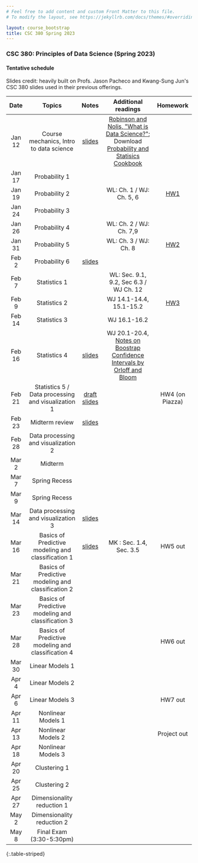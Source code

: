 ```yaml
---
# Feel free to add content and custom Front Matter to this file.
# To modify the layout, see https://jekyllrb.com/docs/themes/#overriding-theme-defaults

layout: course_bootstrap
title: CSC 380 Spring 2023
---
```


### CSC 380: Principles of Data Science (Spring 2023)

#### Tentative schedule

Slides credit: heavily built on Profs. Jason Pacheco and Kwang-Sung Jun's CSC 380 slides used in their previous offerings. 

|  Date  |                                                        Topics                                                         |                                           Notes                                            | Additional readings  | Homework |
|:------:|:---------------------------------------------------------------------------------------------------------------------:|:------------------------------------------------------------------------------------------:|:---:|:---:|
| Jan 12 | Course mechanics, Intro to data science   |       [slides](https://zcc1307.github.io/csc380-sp23/Slides/23s380%2001%20intro.pdf)       | [Robinson and Nolis, "What is Data Science?"](http://www.pachecoj.com/courses/csc380_fall21/doc/what_is_data_science.pdf); Download [Probability and Statisics Cookbook](http://statistics.zone/)  |  | 
| Jan 17 |                                                      Probability 1                                                     |                                                                                            |  |  | 
| Jan 19 |                                                      Probability 2                                                                   |                                                                                            | WL: Ch. 1 / WJ: Ch. 5, 6  |  [HW1](https://zcc1307.github.io/csc380-sp23/hws/CSC_380_HW1.pdf) | 
| Jan 24 |                                                      Probability 3                                                                 |                                                                                            |  |  |  | 
| Jan 26 |                                                      Probability 4                                                                 |                                                                                            | WL: Ch. 2 / WJ: Ch. 7,9  |  |  | 
| Jan 31 |                                                      Probability 5                                                       |                                                                                            |  WL: Ch. 3 / WJ: Ch. 8 |  [HW2](https://zcc1307.github.io/csc380-sp23/hws/CSC_380_HW2.pdf) |  | 
| Feb 2  |                                                      Probability 6                                                                 | [slides](https://zcc1307.github.io/csc380-sp23/Slides/23s380%2002%20probability_draft.pdf) |  | |  | 
| Feb 7  |                                                      Statistics 1                                                                  |                                                                                            | WL: Sec. 9.1, 9.2, Sec 6.3 / WJ Ch. 12 |  |  | 
| Feb 9  |                                                      Statistics 2                                                                  |                                                                                            |  WJ 14.1-14.4, 15.1-15.2 | [HW3](https://zcc1307.github.io/csc380-sp23/hws/CSC_380_HW3.pdf) | 
| Feb 14 |                                                      Statistics 3                                            |                                                                                            | WJ 16.1-16.2 |  | 
| Feb 16 |                                                      Statistics 4                                                                 | [slides](https://zcc1307.github.io/csc380-sp23/Slides/23s380%2003%20statistics_draft.pdf)  | WJ 20.1-20.4, [Notes on Boostrap Confidence Intervals by Orloff and Bloom](https://math.mit.edu/~dav/05.dir/class24-prep-a.pdf)  |  | 
| Feb 21 |                                          Statistics 5 / Data processing and visualization 1                                                         | [draft slides](https://zcc1307.github.io/csc380-sp23/Slides/23s380%2004%20data_draft.pdf)  |  | HW4 (on Piazza) | 
| Feb 23 |                                          Midterm review                                             |     [slides](https://zcc1307.github.io/csc380-sp23/Slides/23s380%20midterm_review.pdf)     |  |  | 
| Feb 28 |                                          Data processing and visualization 2                                                                             |                                                                                            |  |  | 
| Mar 2  |                                                        Midterm                                                        |                                                                                            |  |  | 
| Mar 7  |                                                     Spring Recess                                                     |                                                                                            |  |  | 
| Mar 9  |                                                     Spring Recess                                                     |                                                                                            |  |  | 
| Mar 14 |                                          Data processing and visualization 3                                                 |       [slides](https://zcc1307.github.io/csc380-sp23/Slides/23s380%2004%20data.pdf)        |  |  | 
| Mar 16 |                                          Basics of Predictive modeling and classification 1                                                                  |      [slides](https://zcc1307.github.io/csc380-sp23/Slides/23s380%2006%20mlintro.pdf)      | MK : Sec. 1.4, Sec. 3.5 | HW5 out | 
| Mar 21 |                                          Basics of Predictive modeling and classification 2                                                                             |                                                                                            |  |  | 
| Mar 23 |                                          Basics of Predictive modeling and classification 3                                                                              |                                                                                            |  |  | 
| Mar 28 |                                          Basics of Predictive modeling and classification 4                                                                |                                                                                            |  | HW6 out | 
| Mar 30 |                                          Linear Models 1                                                                             |                                                                                            |  |  | 
| Apr 4  |                                          Linear Models 2                                                                             |                                                                                            |  |  | 
| Apr 6  |                                          Linear Models 3                                                           |                                                                                            |  | HW7 out | 
| Apr 11 |                                          Nonlinear Models 1                                                                             |                                                                                            |  |  | 
| Apr 13 |                                          Nonlinear Models 2                                                                             |                                                                                            |  | Project out | 
| Apr 18 |                                          Nonlinear Models 3                                                                             |                                                                                            |  |  | 
| Apr 20 |                                                      Clustering 1                                                     |                                                                                            |  |  | 
| Apr 25 |                                                      Clustering 2                                                                 |                                                                                            |  |  | 
| Apr 27 |                                               Dimensionality reduction 1                                               |                                                                                            |  |  | 
| May 2  |                                               Dimensionality reduction 2                                                                        |                                                                                            |  |  | 
| May 8  |                                               Final Exam (3:30-5:30pm)                                                |                                                                                            |  |  | 
{:.table-striped}
